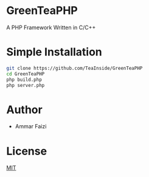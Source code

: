 # GreenTeaPHP
A PHP Framework Written in C/C++

# Simple Installation
```sh
git clone https://github.com/TeaInside/GreenTeaPHP
cd GreenTeaPHP
php build.php
php server.php
```
# Author
- Ammar Faizi

# License
[MIT](https://github.com/TeaInside/GreenTeaPHP/blob/master/LICENSE)
